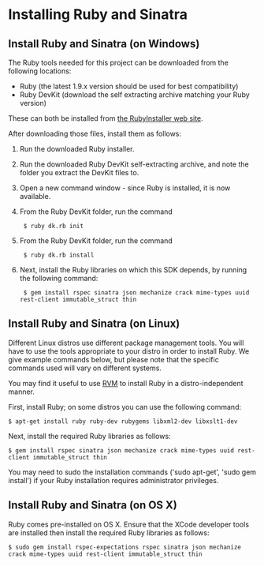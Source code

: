 Installing Ruby and Sinatra
===

Install Ruby and Sinatra (on Windows)
---

The Ruby tools needed for this project can be downloaded from the following locations:

* Ruby (the latest 1.9.x version should be used for best compatibility)
* Ruby DevKit (download the self extracting archive matching your Ruby version)

These can both be installed from [the RubyInstaller web site](http://rubyinstaller.org).

After downloading those files, install them as follows:

1. Run the downloaded Ruby installer.
1. Run the downloaded Ruby DevKit self-extracting archive, and note the folder you extract the DevKit files to.
1. Open a new command window - since Ruby is installed, it is now available.
1. From the Ruby DevKit folder, run the command

        $ ruby dk.rb init

1. From the Ruby DevKit folder, run the command

        $ ruby dk.rb install

1. Next, install the Ruby libraries on which this SDK depends, by running the following command:

        $ gem install rspec sinatra json mechanize crack mime-types uuid rest-client immutable_struct thin


Install Ruby and Sinatra (on Linux)
---

Different Linux distros use different package management tools. You will have to use the tools appropriate to your distro in order to install Ruby. We give example commands below, but please note that the specific commands used will vary on different systems.

You may find it useful to use [RVM](http://rvm.io) to install Ruby in a distro-independent manner.

First, install Ruby; on some distros you can use the following command:

    $ apt-get install ruby ruby-dev rubygems libxml2-dev libxslt1-dev

Next, install the required Ruby libraries as follows:

    $ gem install rspec sinatra json mechanize crack mime-types uuid rest-client immutable_struct thin

You may need to sudo the installation commands ('sudo apt-get', 'sudo gem install') if your Ruby installation requires administrator privileges.

    
Install Ruby and Sinatra (on OS X)
---

Ruby comes pre-installed on OS X. Ensure that the XCode developer tools are installed then install the required Ruby libraries as follows:

    $ sudo gem install rspec-expectations rspec sinatra json mechanize crack mime-types uuid rest-client immutable_struct thin
